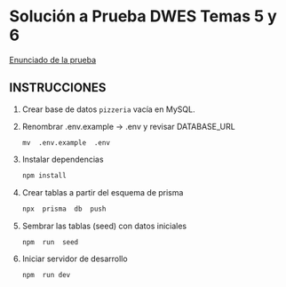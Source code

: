 # Solución a Prueba DWES Temas 5 y 6

[Enunciado de la prueba](Enunciado_Prueba.pdf)


## INSTRUCCIONES

1. Crear base de datos `pizzeria` vacía en MySQL.
   
2. Renombrar .env.example -> .env y revisar DATABASE_URL
   ```
   mv  .env.example  .env
   ```
 
3. Instalar dependencias
   ```sh
   npm install
   ```
   
4. Crear tablas a partir del esquema de prisma
   ```sh
   npx  prisma  db  push
   ```

5. Sembrar las tablas (seed) con datos iniciales 
   ```sh
   npm  run  seed
   ```

5. Iniciar servidor de desarrollo
   ```
   npm  run dev
   ```

